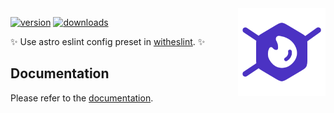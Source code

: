 <!-- Badges -->
[src-version]: https://img.shields.io/npm/v/@witheslint/preset-astro?style=flat&color=444&label=version
[src-download]: https://img.shields.io/npm/dm/@witheslint/preset-astro?style=flat&color=444&label=download
[href-npm]: https://npmjs.com/package/@witheslint/preset-astro

<img src="https://github.com/witheslint/static/raw/main/icons/witheslint.svg" alt="ESLint" align="right" width="140" height="140">

[![version][src-version]][href-npm]
[![downloads][src-download]][href-npm]

✨ Use astro eslint config preset in [witheslint](https://github.com/witheslint/witheslint). ✨

## Documentation

Please refer to the [documentation](https://witheslint.github.io/integrations/astro).

